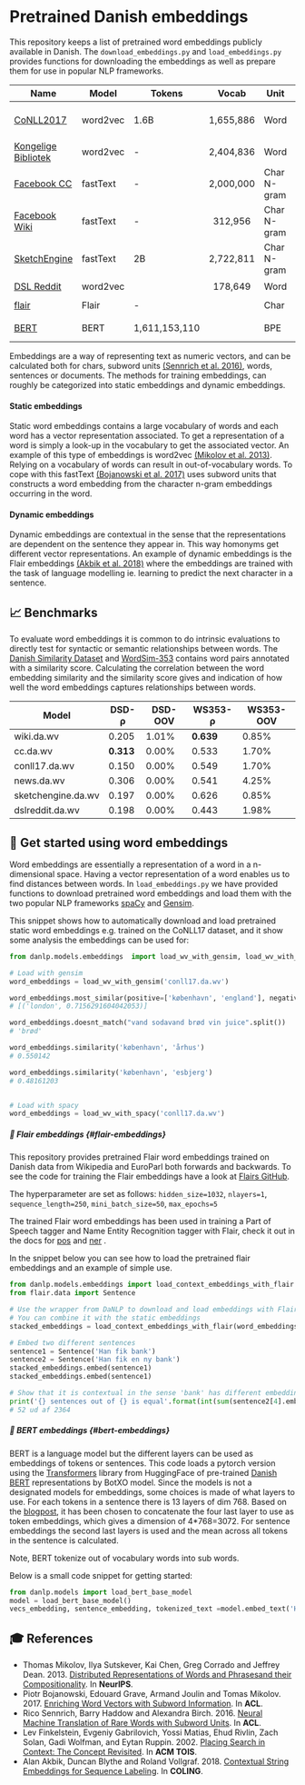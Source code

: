Pretrained Danish embeddings
============================

This repository keeps a list of pretrained word embeddings publicly available in Danish. The `download_embeddings.py`
and `load_embeddings.py` provides functions for downloading the embeddings as well as prepare them for use in 
popular NLP frameworks.

| Name                                                         | Model    | Tokens |   Vocab   | Unit        | Task     | License                                                      | DaNLP |
| ------------------------------------------------------------ | -------- | ------ | :-------: | ----------- | -------- | ------------------------------------------------------------ | ----- |
| [CoNLL2017](http://vectors.nlpl.eu/repository/#)             | word2vec | 1.6B   | 1,655,886 | Word        | Skipgram | [CC BY-NC-SA 4.0](https://embeddings.sketchengine.co.uk/static/index.html) | ✔️     |
| [Kongelige Bibliotek](https://loar.kb.dk/handle/1902/329)    | word2vec | -      | 2,404,836 | Word        | Skipgram | [CC0 1.0](https://loar.kb.dk/handle/1902/329)                | ✔️     |
| [Facebook CC](https://fasttext.cc/docs/en/crawl-vectors.html) | fastText | -      | 2,000,000 | Char N-gram | Skipgram | [CC BY-SA 3.0](https://fasttext.cc/docs/en/crawl-vectors.html#license) | ✔️     |
| [Facebook Wiki](https://fasttext.cc/docs/en/pretrained-vectors.html) | fastText | -      |  312,956  | Char N-gram | Skipgram | [CC BY-SA 3.0](https://fasttext.cc/docs/en/crawl-vectors.html#license) | ✔️     |
| [SketchEngine](https://embeddings.sketchengine.co.uk/static/index.html) | fastText | 2B     | 2,722,811 | Char N-gram | Skipgram | [CC BY-NC-SA 4.0](https://embeddings.sketchengine.co.uk/static/index.html) | ✔️     |
| [DSL Reddit](https://github.com/danish-stance-detectors/RumourResolution) | word2vec |        |  178,649  | Word        | CBOW     | [MIT](https://github.com/danish-stance-detectors/RumourResolution/blob/master/LICENSE) | ✔️     |
| [flair](https://github.com/alexandrainst/danlp/blob/ner_predict/docs/docs/tasks/embeddings.md#-training-details-for-flair-embeddings-flair-embeddings) | Flair    | -      |           | Char        | LM       | MIT                                                          | ✔️     |
| [BERT](https://github.com/alexandrainst/danlp/blob/Update_embbedings/docs/docs/tasks/embeddings.md#-bert-embeddings-bert-embeddings)                                          |  BERT        |    1,611,153,110    |          |      BPE       |      LM    |                  [CC BY 4.0](https://github.com/botxo/nordic_bert)                                             |    ✔️  | 

Embeddings are a way of representing text as numeric vectors, and can be calculated both for chars, subword units [(Sennrich et al. 2016)](https://aclweb.org/anthology/P16-1162), 
words, sentences or documents.
The methods for training embeddings, can roughly be categorized into static embeddings and dynamic embeddings.

#### Static embeddings
Static word embeddings contains a large vocabulary of words and each word has a vector representation associated.
To get a representation of a word is simply a look-up in the vocabulary to get the associated vector. An example of this
type of embeddings is word2vec [(Mikolov et al. 2013)](https://papers.nips.cc/paper/5021-distributed-representations-of-words-and-phrases-and-their-compositionality.pdf).
Relying on a vocabulary of words can result in out-of-vocabulary words. To cope with this fastText [(Bojanowski et al. 2017)](https://aclweb.org/anthology/Q17-1010)
uses subword units that constructs a word embedding from the character n-gram embeddings occurring in the word.

#### Dynamic embeddings
Dynamic embeddings are contextual in the sense that the representations are dependent on the sentence they appear in.
This way homonyms get different vector representations. An example of dynamic embeddings is the Flair embeddings [(Akbik et al. 2018)](https://aclanthology.coli.uni-saarland.de/papers/C18-1139/c18-1139)
where the embeddings are trained with the task of language modelling ie. learning to predict 
the next character in a sentence.


## 📈 Benchmarks

To evaluate word embeddings it is common to do intrinsic evaluations to 
directly test for syntactic or semantic relationships between words. The 
[Danish Similarity Dataset](../datasets.md#danish-similarity-dataset) and [WordSim-353](../datasets.md#wordsim-353) contains word pairs annotated with a similarity score. Calculating the correlation between the word embedding similarity and the similarity score
gives and indication of how well the word embeddings captures relationships 
between words.

| Model              | DSD-ρ     | DSD-OOV | WS353-ρ   | WS353-OOV |
|--------------------|-----------|---------|-----------|-----------|
| wiki.da.wv         | 0.205     | 1.01%   | **0.639** | 0.85%     |
| cc.da.wv           | **0.313** | 0.00%   | 0.533     | 1.70%     |
| conll17.da.wv      | 0.150     | 0.00%   | 0.549     | 1.70%     |
| news.da.wv         | 0.306     | 0.00%   | 0.541     | 4.25%     |
| sketchengine.da.wv | 0.197     | 0.00%   | 0.626     | 0.85%     |
| dslreddit.da.wv    | 0.198     | 0.00%   | 0.443     | 1.98%     |

## 🐣 Get started using word embeddings

Word embeddings are essentially a representation of a word in a n-dimensional space.
Having a vector representation of a word enables us to find distances between words.
In `load_embeddings.py` we have provided functions to download pretrained word embeddings and load them with
the two popular NLP frameworks [spaCy](https://spacy.io/) and [Gensim](https://radimrehurek.com/gensim/).

This snippet shows how to automatically download and load pretrained static word embeddings e.g. trained on the CoNLL17 dataset, and it show some analysis  the embeddings can be used for: 
```python
from danlp.models.embeddings  import load_wv_with_gensim, load_wv_with_spacy

# Load with gensim
word_embeddings = load_wv_with_gensim('conll17.da.wv')

word_embeddings.most_similar(positive=['københavn', 'england'], negative=['danmark'], topn=1)
# [('london', 0.7156291604042053)]

word_embeddings.doesnt_match("vand sodavand brød vin juice".split())
# 'brød'

word_embeddings.similarity('københavn', 'århus')
# 0.550142

word_embeddings.similarity('københavn', 'esbjerg')
# 0.48161203


# Load with spacy
word_embeddings = load_wv_with_spacy('conll17.da.wv')

```



##### 🔧 Flair embeddings {#flair-embeddings}

This repository provides pretrained Flair word embeddings trained on Danish data from Wikipedia and EuroParl both forwards and backwards. To see the code for training the Flair embeddings have a look at  [Flairs GitHub](https://github.com/zalandoresearch/flair).

The hyperparameter are set as follows: `hidden_size=1032`, `nlayers=1`, `sequence_length=250`, `mini_batch_size=50`, 
`max_epochs=5`

The trained Flair word embeddings has been used in training a Part of Speech tagger and Name Entity Recognition tagger with Flair, check it out in the docs for  [pos](pos.md) and [ner](ner.md) . 

In the snippet below you can see how to load the pretrained flair embeddings and an example of simple use. 

```python
from danlp.models.embeddings import load_context_embeddings_with_flair
from flair.data import Sentence

# Use the wrapper from DaNLP to download and load embeddings with Flair
# You can combine it with the static embeddings
stacked_embeddings = load_context_embeddings_with_flair(word_embeddings='wiki.da.wv')

# Embed two different sentences
sentence1 = Sentence('Han fik bank')
sentence2 = Sentence('Han fik en ny bank')
stacked_embeddings.embed(sentence1)
stacked_embeddings.embed(sentence1)

# Show that it is contextual in the sense 'bank' has different embedding after context
print('{} sentences out of {} is equal'.format(int(sum(sentence2[4].embedding==sentence1[2].embedding)), len(sentence1[2].embedding)))
# 52 ud af 2364
```



##### 🔧 BERT embeddings {#bert-embeddings}

BERT is a language model but the different layers can be used as embeddings of tokens or sentences. This code loads a pytorch version using the [Transformers](https://github.com/huggingface/transformers) library from HuggingFace of pre-trained [Danish BERT](https://github.com/botxo/nordic_bert) representations by BotXO model. Since the models is not a designated  models for embeddings, some choices is made of what layers to use. For each tokens in a sentence there is 13 layers of dim 768. Based on the [blogpost](https://mccormickml.com/2019/05/14/BERT-word-embeddings-tutorial/), it has been chosen to concatenate the four last layer to use as token embeddings, which gives a dimension of 4*768=3072. For sentence embeddings the second last layers is used and the mean across all tokens in the sentence is calculated. 

Note, BERT tokenize out of vocabulary words into sub words.

Below is a small code snippet for getting started:

```python
from danlp.models import load_bert_base_model
model = load_bert_base_model()
vecs_embedding, sentence_embedding, tokenized_text =model.embed_text('Han sælger frugt')
```



 




## 🎓 References

- Thomas Mikolov, Ilya Sutskever, Kai Chen, Greg Corrado and Jeffrey Dean. 2013. [Distributed Representations of Words and Phrasesand their Compositionality](https://papers.nips.cc/paper/5021-distributed-representations-of-words-and-phrases-and-their-compositionality.pdf). In **NeurIPS**.
- Piotr Bojanowski, Edouard Grave, Armand Joulin and Tomas Mikolov. 2017. [Enriching Word Vectors with Subword Information](https://aclweb.org/anthology/Q17-1010). In **ACL**.
- Rico Sennrich, Barry Haddow and Alexandra Birch. 2016. [Neural Machine Translation of Rare Words with Subword Units](https://aclweb.org/anthology/P16-1162). In **ACL**.
- Lev Finkelstein, Evgeniy Gabrilovich, Yossi Matias, Ehud Rivlin, Zach Solan, Gadi Wolfman, and Eytan Ruppin. 2002. [Placing Search in Context: The Concept Revisited](http://www.cs.technion.ac.il/~gabr/papers/tois_context.pdf). In  **ACM TOIS**.
- Alan Akbik, Duncan Blythe and Roland Vollgraf. 2018. [Contextual String Embeddings for Sequence Labeling](https://aclanthology.coli.uni-saarland.de/papers/C18-1139/c18-1139). In **COLING**.
